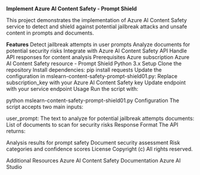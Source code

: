 **Implement Azure AI Content Safety - Prompt Shield**

This project demonstrates the implementation of Azure AI Content Safety service to detect and shield against potential jailbreak attacks and unsafe content in prompts and documents.

**Features**
Detect jailbreak attempts in user prompts
Analyze documents for potential security risks
Integrate with Azure AI Content Safety API
Handle API responses for content analysis
Prerequisites
Azure subscription
Azure AI Content Safety resource - Prompt Shield
Python 3.x
Setup
Clone the repository
Install dependencies:
pip install requests
Update the configuration in mslearn-content-safety-prompt-shield01.py:
Replace subscription_key with your Azure AI Content Safety key
Update endpoint with your service endpoint
Usage
Run the script with:

python mslearn-content-safety-prompt-shield01.py
Configuration
The script accepts two main inputs:

user_prompt: The text to analyze for potential jailbreak attempts
documents: List of documents to scan for security risks
Response Format
The API returns:

Analysis results for prompt safety
Document security assessment
Risk categories and confidence scores
License
Copyright (c) All rights reserved.

Additional Resources
Azure AI Content Safety Documentation
Azure AI Studio
